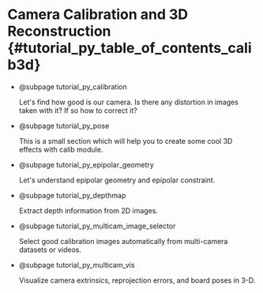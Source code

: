 Camera Calibration and 3D Reconstruction {#tutorial_py_table_of_contents_calib3d}
========================================

-   @subpage tutorial_py_calibration

    Let's find how good
    is our camera. Is there any distortion in images taken with it? If so how to correct it?

-   @subpage tutorial_py_pose

    This is a small
    section which will help you to create some cool 3D effects with calib module.

-   @subpage tutorial_py_epipolar_geometry

    Let's understand
    epipolar geometry and epipolar constraint.

-   @subpage tutorial_py_depthmap

    Extract depth
    information from 2D images.

-   @subpage tutorial_py_multicam_image_selector

    Select good calibration images
    automatically from multi-camera datasets or videos.

-   @subpage tutorial_py_multicam_vis

    Visualize camera
    extrinsics, reprojection errors, and board poses in 3-D.
